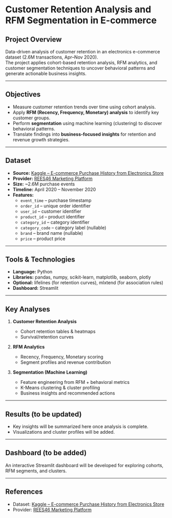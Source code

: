 # Customer Retention Analysis and RFM Segmentation in E-commerce  

## Project Overview  
Data-driven analysis of customer retention in an electronics e-commerce dataset (2.6M transactions, Apr–Nov 2020).  
The project applies cohort-based retention analysis, RFM analytics, and customer segmentation techniques to uncover behavioral patterns and generate actionable business insights.  

---

## Objectives  
- Measure customer retention trends over time using cohort analysis.  
- Apply **RFM (Recency, Frequency, Monetary) analysis** to identify key customer groups.  
- Perform **segmentation** using machine learning (clustering) to discover behavioral patterns.  
- Translate findings into **business-focused insights** for retention and revenue growth strategies.  

---

## Dataset  
- **Source:** [Kaggle – E-commerce Purchase History from Electronics Store](https://www.kaggle.com/datasets/mkechinov/ecommerce-purchase-history-from-electronics-store/data)  
- **Provider:** [REES46 Marketing Platform](https://rees46.com/)  
- **Size:** ~2.6M purchase events  
- **Timeline:** April 2020 – November 2020  
- **Features:**  
  - `event_time` – purchase timestamp  
  - `order_id` – unique order identifier  
  - `user_id` – customer identifier  
  - `product_id` – product identifier  
  - `category_id` – category identifier  
  - `category_code` – category label (nullable)  
  - `brand` – brand name (nullable)  
  - `price` – product price  

---

## Tools & Technologies  
- **Language:** Python  
- **Libraries:** pandas, numpy, scikit-learn, matplotlib, seaborn, plotly  
- **Optional:** lifelines (for retention curves), mlxtend (for association rules)  
- **Dashboard:** Streamlit  

---

## Key Analyses  
1. **Customer Retention Analysis**  
   - Cohort retention tables & heatmaps  
   - Survival/retention curves  

2. **RFM Analytics**  
   - Recency, Frequency, Monetary scoring  
   - Segment profiles and revenue contribution  

3. **Segmentation (Machine Learning)**  
   - Feature engineering from RFM + behavioral metrics  
   - K-Means clustering & cluster profiling  
   - Business insights and recommended actions  

---

## Results (to be updated)  
- Key insights will be summarized here once analysis is complete.  
- Visualizations and cluster profiles will be added.  

---

## Dashboard (to be added)  
An interactive Streamlit dashboard will be developed for exploring cohorts, RFM segments, and clusters.  

---

## References  
- Dataset: [Kaggle – E-commerce Purchase History from Electronics Store](https://www.kaggle.com/datasets/mkechinov/ecommerce-purchase-history-from-electronics-store/data)  
- Provider: [REES46 Marketing Platform](https://rees46.com/) 